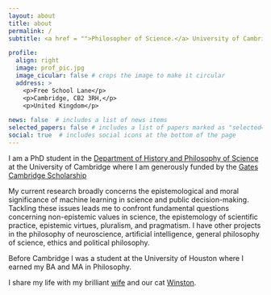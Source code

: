 ```yaml
---
layout: about
title: about
permalink: /
subtitle: <a href = "">Philosopher of Science.</a> University of Cambridge.

profile:
  align: right
  image: prof_pic.jpg
  image_cicular: false # crops the image to make it circular
  address: >
    <p>Free School Lane</p>
    <p>Cambridge, CB2 3RH,</p>
    <p>United Kingdom</p>

news: false  # includes a list of news items
selected_papers: false # includes a list of papers marked as "selected={true}"
social: true  # includes social icons at the bottom of the page
---
```


 I am a PhD student in the [Department of History and Philosophy of Science](https://www.hps.cam.ac.uk) at the University of Cambridge where I am generously funded by the [Gates Cambridge Scholarship](https://www.gatescambridge.org/biography/18408/)

 My current research broadly concerns the epistemological and moral significance of machine learning in science and public decision-making. Tackling these issues leads me to confront fundamental questions concerning non-epistemic values in science, the epistemology of scientific practice, epistemic virtues, pluralism, and pragmatism. I have other projects in the philosophy of neuroscience, artificial intelligence, general philosophy of science, ethics and political philosophy. 

 Before Cambridge I was a student at the University of Houston where I earned my BA and MA in Philosophy.

 I share my life with my brilliant [wife](https://paulinaezquerra.github.io) and our cat <a target = "_blank" href="assets/img/winston.jpg">Winston</a>.
